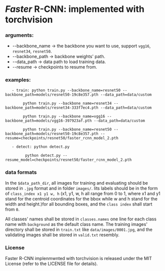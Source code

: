 
# *Faster* R-CNN: implemented with torchvision

### arguments:
 - --backbone_name -> the backbone you want to use, support `vgg16`, `resnet34`, `resnet50`.
 - --backbone_path -> backbone weights' path. 
 - --data_path -> data path to load training data.
 - --resume -> checkpoints to resume from.
### examples:  

	   - train: python train.py --backbone_name=resnet50 --backbone_path=models/resnet50-19c8e357.pth --data_path=data/custom

	   	    python train.py --backbone_name=resnet34 --backbone_path=models/resnet34-333f7ec4.pth --data_path=data/custom

		    python train.py --backbone_name=vgg16 --backbone_path=models/vgg16-397923af.pth --data_path=data/custom

		    python train.py --backbone_name=resnet50 --backbone_path=models/resnet50-19c8e357.pth --resume=checkpoints/resnet50/faster_rcnn_model_2.pth
                  
	   - detect: python detect.py

		     python detect.py --resume_model=checkpoints/resnet50/faster_rcnn_model_2.pth

### data formats

In the `$data_path_dir`, all images for training and evaluating should be stored in `.jpg` format and in folder `images/`. Iits labels should be in the form of `class_index x1 y1 w, h` (x1, y1, w, h all range from 0 to 1, where x1 and y1 stand for the centroid coordinates for the bbox while w and h stand for the width and height.)for all bounding boxes, and the `class index` shall start from `0`.

All classes' names shall be stored in `classes.names` one line for each class name with `background` as the default class name. The training images' directory shall be stored in `train.txt` like `data/images/0001.jpg`, and the validating images shall be stored in `valid.txt` resembly.
	    

### License

Faster R-CNN implenmwnted with torchvision is released under the MIT License (refer to the LICENSE file for details).



